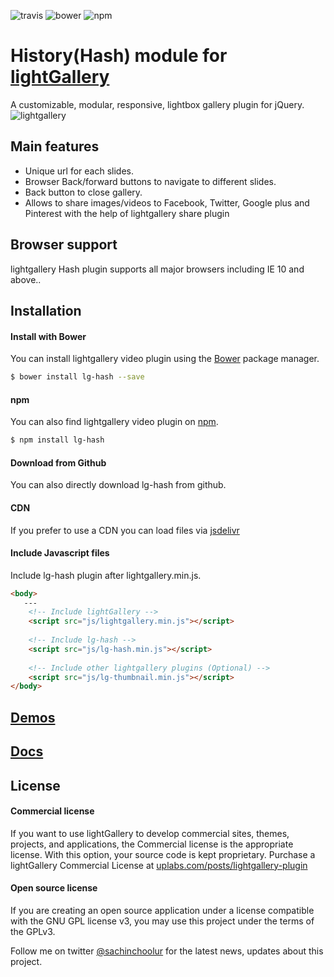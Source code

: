 ![travis](https://travis-ci.org/sachinchoolur/lg-hash.svg?branch=master)
![bower](https://img.shields.io/bower/v/lg-hash.svg)
![npm](https://img.shields.io/npm/v/lg-hash.svg)

# History(Hash) module for [lightGallery](http://sachinchoolur.github.io/lightGallery/)
A customizable, modular, responsive, lightbox gallery plugin for jQuery.
![lightgallery](https://raw.githubusercontent.com/sachinchoolur/lightGallery/master/lib/lg.png)

Main features
---

* Unique url for each slides.
* Browser Back/forward buttons to navigate to different slides.
* Back button to close gallery.
* Allows to share images/videos to Facebook, Twitter, Google plus and Pinterest with the help of lightgallery share plugin
 
Browser support
---
lightgallery Hash plugin supports all major browsers including IE 10 and above..


Installation
---
#### Install with Bower

You can install lightgallery video plugin using the [Bower](http://bower.io) package manager.

```sh
$ bower install lg-hash --save
```

#### npm

You can also find lightgallery video plugin on [npm](http://npmjs.org).

```sh
$ npm install lg-hash
```
#### Download from Github

You can also directly download lg-hash from github.

#### CDN
If you prefer to use a CDN you can load files via [jsdelivr](https://www.jsdelivr.com/projects/lg-hash)

#### Include Javascript files
Include lg-hash plugin after lightgallery.min.js.
``` html
<body>
   ---
    <!-- Include lightGallery -->
    <script src="js/lightgallery.min.js"></script>
    
    <!-- Include lg-hash -->
    <script src="js/lg-hash.min.js"></script>
    
    <!-- Include other lightgallery plugins (Optional) -->
    <script src="js/lg-thumbnail.min.js"></script>
</body>  
```

[Demos](http://sachinchoolur.github.io/lightGallery/demos/hash.html)
----
  
[Docs](http://sachinchoolur.github.io/lightGallery/docs/api.html#lg-hash)
-----

License
---

#### Commercial license
If you want to use lightGallery to develop commercial sites, themes, projects, and applications, the Commercial license is the appropriate license. With this option, your source code is kept proprietary. Purchase a lightGallery Commercial License at [uplabs.com/posts/lightgallery-plugin](https://www.uplabs.com/posts/lightgallery-plugin)

#### Open source license

If you are creating an open source application under a license compatible with the GNU GPL license v3, you may use this project under the terms of the GPLv3.

Follow me on twitter [@sachinchoolur](https://twitter.com/sachinchoolur) for the latest news, updates about this project.

